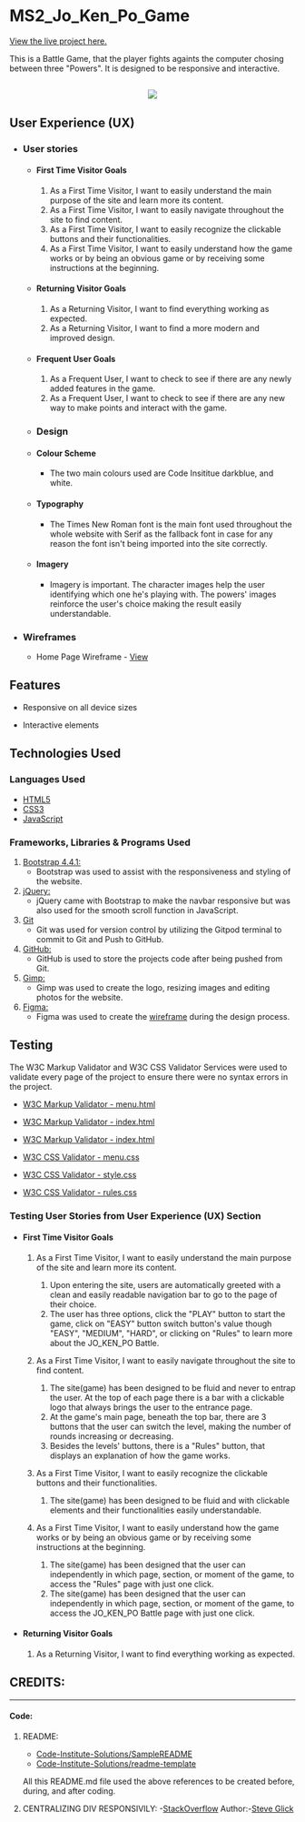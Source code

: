 # MS2_Jo_Ken_Po_Game

[View the live project here.](https://rodrigopalazon.github.io/MS2_Jo_Ken_Po_Game/)

This is a Battle Game, that the player fights againts the computer chosing between three "Powers". It is designed to be responsive and interactive.

<h2 align="center"><img src="assets/images/characters/responsivity.png"></h2>

## User Experience (UX)

- ### User stories

   - #### First Time Visitor Goals

      1. As a First Time Visitor, I want to easily understand the main purpose of the site and learn more its content.
      2. As a First Time Visitor, I want to easily navigate throughout the site to find content.
      3. As a First Time Visitor, I want to easily recognize the clickable buttons and their functionalities.
      4. As a First Time Visitor, I want to easily understand how the game works or by being an obvious game or by receiving some instructions at the beginning.
   
   -   #### Returning Visitor Goals

        1. As a Returning Visitor, I want to find everything working as expected.
        2. As a Returning Visitor, I want to find a more modern and improved design.
        
   -   #### Frequent User Goals
        1. As a Frequent User, I want to check to see if there are any newly added features in the game.
        2. As a Frequent User, I want to check to see if there are any new way to make points and interact with the game.
        
   -   ### Design
    -   #### Colour Scheme
        -   The two main colours used are Code Insititue darkblue, and white.
    -   #### Typography
        -   The Times New Roman font is the main font used throughout the whole website with Serif as the fallback font in case for any reason the font isn't being imported into the site correctly. 
    -   #### Imagery
        -   Imagery is important. The character images help the user identifying which one he's playing with.
The powers' images reinforce the user's choice making the result easily understandable.

*   ### Wireframes

    -   Home Page Wireframe - [View](https://www.figma.com/file/hgVfsd9I89RFnBdP1VfAsN/MS2---Jo-Ken-Po?node-id=0%3A1)

## Features

-   Responsive on all device sizes

-   Interactive elements

## Technologies Used

### Languages Used

-   [HTML5](https://en.wikipedia.org/wiki/HTML5)
-   [CSS3](https://en.wikipedia.org/wiki/Cascading_Style_Sheets)
-   [JavaScript](https://en.wikipedia.org/wiki/JavaScript)

### Frameworks, Libraries & Programs Used

1. [Bootstrap 4.4.1:](https://getbootstrap.com/docs/4.4/getting-started/introduction/)
    - Bootstrap was used to assist with the responsiveness and styling of the website.
1. [jQuery:](https://jquery.com/)
    - jQuery came with Bootstrap to make the navbar responsive but was also used for the smooth scroll function in JavaScript.
1. [Git](https://git-scm.com/)
    - Git was used for version control by utilizing the Gitpod terminal to commit to Git and Push to GitHub.
1. [GitHub:](https://github.com/)
    - GitHub is used to store the projects code after being pushed from Git.
1. [Gimp:](https://www.gimp.org/)
    - Gimp was used to create the logo, resizing images and editing photos for the website.
1. [Figma:](https://balsamiq.com/)
    - Figma was used to create the [wireframe](https://www.figma.com/file/hgVfsd9I89RFnBdP1VfAsN/MS2---Jo-Ken-Po?node-id=0%3A1) during the design process.

## Testing

The W3C Markup Validator and W3C CSS Validator Services were used to validate every page of the project to ensure there were no syntax errors in the project.

-   [W3C Markup Validator - menu.html](assets/images/readme/htmlValidator_menu.png) 
-   [W3C Markup Validator - index.html](assets/images/readme/htmlValidator_index.png) 
-   [W3C Markup Validator - index.html](assets/images/readme/htmlValidator_rules.png) 

-   [W3C CSS Validator - menu.css](assets/images/readme/cssValidator_menu.png) 
-   [W3C CSS Validator - style.css](assets/images/readme/cssValidator_style_index.png)
-   [W3C CSS Validator - rules.css](assets/images/readme/cssValidator_rules.png)


<!-- missing JavaScript validation -->
### Testing User Stories from User Experience (UX) Section

-   #### First Time Visitor Goals

    1. As a First Time Visitor, I want to easily understand the main purpose of the site and learn more its content.

        1. Upon entering the site, users are automatically greeted with a clean and easily readable navigation bar to go to the page of their choice.
        <!-- 2. The main points are made immediately with the hero image -->
        2. The user has three options, click the "PLAY" button to start the game, click on "EASY" button switch button's value though "EASY", "MEDIUM", "HARD", or clicking on "Rules" to learn more about the JO_KEN_PO Battle.

    2. As a First Time Visitor, I want to easily navigate throughout the site to find content.
        1. The site(game) has been designed to be fluid and never to entrap the user. At the top of each page there is a bar with a clickable logo that always brings the user to the entrance page.
        2. At the game's main page, beneath the top bar, there are 3 buttons that the user can switch the level, making the number of rounds increasing or decreasing.
        3. Besides the levels' buttons, there is a "Rules" button, that displays an explanation of how the game works.

    3. As a First Time Visitor, I want to easily recognize the clickable buttons and their functionalities.
        1. The site(game) has been designed to be fluid and with clickable elements and their functionalities easily understandable.
    
    4. As a First Time Visitor, I want to easily understand how the game works or by being an obvious game or by receiving some instructions at the beginning.

        1. The site(game) has been designed that the user can independently in which page, section, or moment of the game, to access the "Rules" page with just one click.
        2. The site(game) has been designed that the user can independently in which page, section, or moment of the game, to access the JO_KEN_PO Battle page with just one click.

 -   #### Returning Visitor Goals

        1. As a Returning Visitor, I want to find everything working as expected.        
## CREDITS: 
---
#### Code:

    
   1. README: 
      - [Code-Institute-Solutions/SampleREADME](https://github.com/Code-Institute-Solutions/SampleREADME)
      - [Code-Institute-Solutions/readme-template](https://github.com/Code-Institute-Solutions/readme-template)

      All this README.md file used the above references to be created before, during, and after coding.

   2. CENTRALIZING DIV RESPONSIVILY:
      -[StackOverflow](https://stackoverflow.com/questions/12645366/css-responsive-center-div)
      Author:-[Steve Glick](https://stackoverflow.com/users/1618141/steve-glick)
